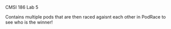 CMSI 186 Lab 5

Contains multiple pods that are then raced agaisnt each other in PodRace to see who is the winner!